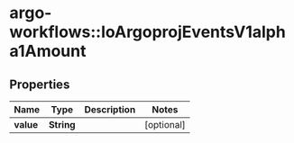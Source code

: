 # argo-workflows::IoArgoprojEventsV1alpha1Amount

## Properties
Name | Type | Description | Notes
------------ | ------------- | ------------- | -------------
**value** | **String** |  | [optional] 


